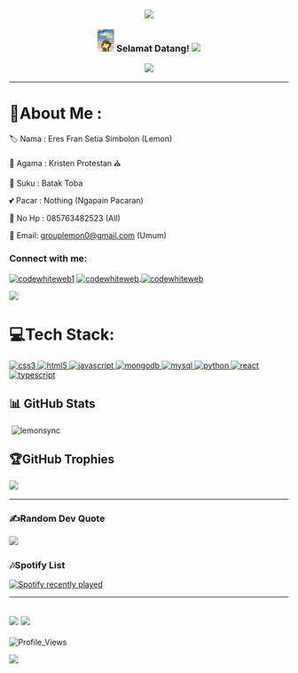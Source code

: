 <h3 align="center">

![](https://capsule-render.vercel.app/api?type=waving&color=gradient&height=100&section=header)


  <img src="https://raw.githubusercontent.com/LemonSync/LemonSync/main/Lemon.jpg" width="30">
  Selamat Datang!
  <img src="https://media.giphy.com/media/hvRJCLFzcasrR4ia7z/giphy.gif" width="28">
</h3>
<p align="center">
  <a href="https://github.com/CodeWhiteWeb/CodeWhiteWeb"><img src="https://readme-typing-svg.herokuapp.com?color=%2336BCF7&center=true&vCenter=true&lines=Hi+%2C+Selamat+Datang+di+Profil+Github+Saya;Saya+Adalah+LemonSync;Saya+Adalah+Web+Developer;Bot+Developer;dan+User+Js"></a>
</p>

---
<div align="left">
  
# 💫About Me :
🏷️ Nama : Eres Fran Setia Simbolon (Lemon)
  
🛐 Agama : Kristen Protestan ⛪

👥 Suku : Batak Toba 

💕 Pacar : Nothing (Ngapain Pacaran)

📱 No Hp : 085763482523 (All)

📨 Email: grouplemon0@gmail.com (Umum)


<h3>Connect with me:</h3>
<p>
<a href="https://twitter.com/SyncLemon" target="blank"><img align="center" src="https://githubraw.com/rahuldkjain/github-profile-readme-generator/master/src/images/icons/Social/twitter.svg" alt="codewhiteweb1" height="30" width="40" /></a>
<a href="https://instagram.com/lemon_sync" target="blank"><img align="center" src="https://githubraw.com/rahuldkjain/github-profile-readme-generator/master/src/images/icons/Social/instagram.svg" alt="codewhiteweb" height="30" width="40" />
<a href="https://www.youtube.com/@lemon_sync" target="blank"><img align="center" src="https://githubraw.com/rahuldkjain/github-profile-readme-generator/master/src/images/icons/Social/youtube.svg" alt="codewhiteweb" height="30" width="40" /></a>
</p>
<a href="https://saweria.co/Monle"><img src="https://img.shields.io/badge/TIP%20me-Bantu%20Saya-&?style=for-the-badge&logo=bitcoin"></a>


# 💻Tech Stack:
<a href="https://www.w3schools.com/css/" target="_blank" rel="noreferrer"> <img src="https://githubraw.com/devicons/devicon/master/icons/css3/css3-original-wordmark.svg" alt="css3" width="40" height="40"/> </a> <a href="https://www.w3.org/html/" target="_blank" rel="noreferrer"> <img src="https://githubraw.com/devicons/devicon/master/icons/html5/html5-original-wordmark.svg" alt="html5" width="40" height="40"/> </a> <a href="https://developer.mozilla.org/en-US/docs/Web/JavaScript" target="_blank" rel="noreferrer"> <img src="https://githubraw.com/devicons/devicon/master/icons/javascript/javascript-original.svg" alt="javascript" width="40" height="40"/> </a> <a href="https://www.mongodb.com/" target="_blank" rel="noreferrer"> <img src="https://githubraw.com/devicons/devicon/master/icons/mongodb/mongodb-original-wordmark.svg" alt="mongodb" width="40" height="40"/> </a> <a href="https://www.mysql.com/" target="_blank" rel="noreferrer"> <img src="https://githubraw.com/devicons/devicon/master/icons/mysql/mysql-original-wordmark.svg" alt="mysql" width="40" height="40"/> </a> <a href="https://www.python.org" target="_blank" rel="noreferrer"> <img src="https://githubraw.com/devicons/devicon/master/icons/python/python-original.svg" alt="python" width="40" height="40"/> </a> <a href="https://reactjs.org/" target="_blank" rel="noreferrer"> <img src="https://githubraw.com/devicons/devicon/master/icons/react/react-original-wordmark.svg" alt="react" width="40" height="40"/> </a> <a href="https://www.typescriptlang.org/" target="_blank" rel="noreferrer"> <img src="https://githubraw.com/devicons/devicon/master/icons/typescript/typescript-original.svg" alt="typescript" width="40" height="40"/> </a>

## 📊 GitHub Stats

<p>&nbsp;<img align="center" src="https://github-readme-stats.vercel.app/api?username=LemonSync&show_icons=true&locale=en" alt="lemonsync" /></p>

## 🏆GitHub Trophies
[![](https://github-profile-trophy.vercel.app/?username=LemonSync&theme=dracula&no-frame=false&no-bg=false&margin-w=5&row=1&column=4)](https://github-profile-trophy.vercel.app/?username=LemonSync&theme=dracula&no-frame=false&no-bg=false&margin-w=4&row53&column=5) <!--<a href="https://app.daily.dev/CodeWhiteWeb"><img src="https://github.com/CodeWhiteWeb/CodeWhiteWeb/blob/main/devcard.svg" width="175" alt="CodeWhiteWebs's Dev Card"/></a><br>-->
<!--![trophy](https://metrics.lecoq.io/CodeWhiteWeb?template=classic&base.header=0&base.activity=0&base.community=0&base.repositories=0&base.metadata=0&achievements=1&notable=1&achievements.threshold=C&achievements.secrets=true&achievements.display=compact&achievements.limit=0&notable.from=organization&notable.repositories=true&config.timezone=Asia%2FCalcutta)-->

---
  
### ✍️Random Dev Quote
![](https://github-readme-quotes-bay.vercel.app/quote?theme=blue-green&quotesUrl=https://raw.githubusercontent.com/LemonSync/LemonSync/main/quotes.json)


### 🎶Spotify List
  [![Spotify recently played](https://spotify-recently-played-readme.vercel.app/api?user=312mwhcva3c5u6fv2hxabsgnmtfi)](https://open.spotify.com/user/312mwhcva3c5u6fv2hxabsgnmtfi)
  
---
![](https://forthebadge.com/images/badges/built-with-love.png)
![](http://ForTheBadge.com/images/badges/built-by-developers.svg)
---
![Profile_Views](https://komarev.com/ghpvc/?username=LemonSync&style=for-the-badge&label=Visitors+Count&color=brightgreen)


![](https://capsule-render.vercel.app/api?type=waving&color=gradient&height=100&section=footer)

</div>

